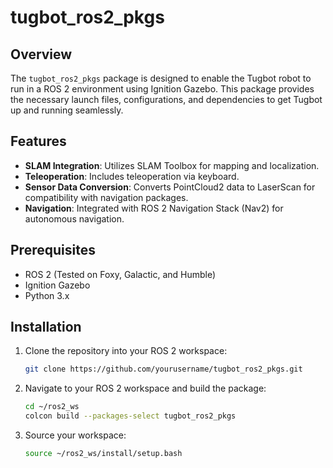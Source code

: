 # tugbot_ros2_pkgs

## Overview

The `tugbot_ros2_pkgs` package is designed to enable the Tugbot robot to run in a ROS 2 environment using Ignition Gazebo. This package provides the necessary launch files, configurations, and dependencies to get Tugbot up and running seamlessly.

## Features

- **SLAM Integration**: Utilizes SLAM Toolbox for mapping and localization.
- **Teleoperation**: Includes teleoperation via keyboard.
- **Sensor Data Conversion**: Converts PointCloud2 data to LaserScan for compatibility with navigation packages.
- **Navigation**: Integrated with ROS 2 Navigation Stack (Nav2) for autonomous navigation.

## Prerequisites

- ROS 2 (Tested on Foxy, Galactic, and Humble)
- Ignition Gazebo
- Python 3.x

## Installation

1. Clone the repository into your ROS 2 workspace:

    ```bash
    git clone https://github.com/yourusername/tugbot_ros2_pkgs.git
    ```

2. Navigate to your ROS 2 workspace and build the package:

    ```bash
    cd ~/ros2_ws
    colcon build --packages-select tugbot_ros2_pkgs
    ```

3. Source your workspace:

    ```bash
    source ~/ros2_ws/install/setup.bash
    ```

    
